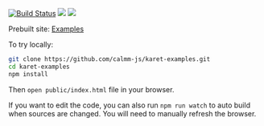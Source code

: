 [![Build Status](https://travis-ci.org/calmm-js/karet-examples.svg?branch=master)](https://travis-ci.org/calmm-js/karet-examples) [![](https://david-dm.org/calmm-js/karet-examples.svg)](https://david-dm.org/calmm-js/karet-examples) [![](https://david-dm.org/calmm-js/karet-examples/dev-status.svg)](https://david-dm.org/calmm-js/karet-examples?type=dev)

Prebuilt site: [Examples](http://calmm-js.github.io/karet-examples/public/index.html)

To try locally:

```bash
git clone https://github.com/calmm-js/karet-examples.git
cd karet-examples
npm install
```

Then `open public/index.html` file in your browser.

If you want to edit the code, you can also run `npm run watch` to auto build
when sources are changed.  You will need to manually refresh the browser.
